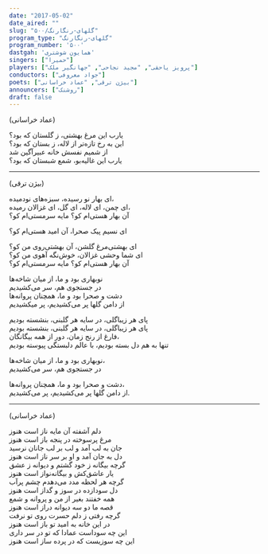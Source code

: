 ```yaml
---
date: "2017-05-02"
date_aired: ""
slug: "گلهای-رنگارنگ/۵۰۰"
program_type: "گلهای-رنگارنگ"
program_number: '۵۰۰'
dastgah: 'همایون شوشتری'
singers: ["حمیرا"]
players: ["پرویز یاحقی", "مجید نجاحی", "جهانگیر ملک"]
conductors: ["جواد معروفی"]
poets: ["بیژن ترقی", "عماد خراسانی"]
announcers: ["روشنک"]
draft: false
---
```


 (عماد خراسانی)  

یارب این مرغ بهشتی، ز گلستان که بود؟  
این به رخ تازه‌تر از لاله، ز بستان که بود؟  
از شمیم نفسش خانه عبیر‌آگین شد  
یارب این غالیه‌بو، شمع شبستان که بود؟  

---  

(بیژن ترقی)  

ای بهار نو رسیده، سبزه‌های نودمیده،  
ای چمن، ای لاله، ای گل، ای غزالان رمیده،  
آن بهار هستی‌ام کو؟ مایه سرمستی‌ام کو؟  

ای نسیم پیک صحرا، آن امید هستی‌ام کو؟  

ای بهشتی‌مرغ گلشن، آن بهشتی‌روی من کو؟  
ای شما وحشی غزالان، خوش‌نگه آهوی من کو؟  
آن بهار هستی‌ام کو؟ مایه سرمستی‌ام کو؟  

نو‌بهاری بود و ما، از میان شاخه‌ها  
در جستجوی هم، سر می‌کشیدیم  
دشت و صحرا بود و ما، همچنان پروانه‌ها  
از دامن گلها پر می‌کشیدیم، پر میکشیدیم  

پای هر زیبا‌گلی، در سایه هر گلبنی، بنشسته بودیم  
پای هر زیبا‌گلی، در سایه هر گلبنی، بنشسته بودیم  
فارغ از رنج زمان، دور از همه بیگانگان،  
تنها به هم دل بسته بودیم، با عالم دلبستگی پیوسته بودیم  

نو‌بهاری بود و ما، از میان شاخه‌ها،  
در جستجوی هم، سر می‌کشیدیم  

دشت و صحرا بود و ما، همچنان پروانه‌ها،  
از دامن گلها پر می‌کشیدیم، پر می‌کشیدیم.  

---  

(عماد خراسانی)  

دلم آشفته آن مایه ناز است هنوز  
مرغ پرسوخته در پنجه باز است هنوز  
جان به لب آمد و لب بر لب جانان نرسید  
دل به جان آمد و او بر سر ناز است هنوز  
گرچه بیگانه ز خود گشتم و دیوانه ز عشق  
یار عاشق‌کش و بیگانه‌نواز است هنوز  
گرچه هر لحظه مدد می‌دهدم چشم پر‌آب  
دل سودازده در سوز و گداز است هنوز  
همه خفتند بغیر از من و پروانه و شمع  
قصه ما دو سه دیوانه دراز است هنوز  
گرچه رفتی ز دلم حسرت روی تو نرفت  
در این خانه به امید تو باز است هنوز  
این چه سوداست عمادا که تو در سر داری  
این چه سوزیست که در پرده ساز است هنوز  

